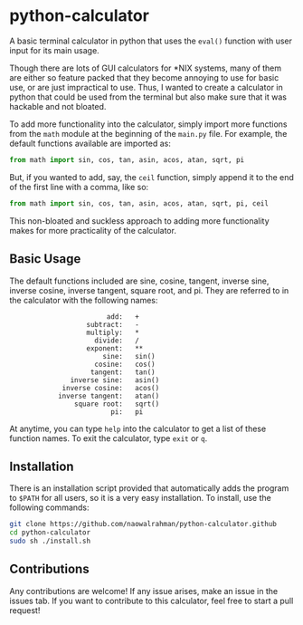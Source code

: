 # python-calculator
A basic terminal calculator in python that uses the `eval()` function with user input for its main usage. 

Though there are lots of GUI calculators for \*NIX systems, many of them are either so feature packed that they become annoying to use for basic use, or are just impractical to use. Thus, I wanted to create a calculator in python that could be used from the terminal but also make sure that it was hackable and not bloated. 

To add more functionality into the calculator, simply import more functions from the `math` module at the beginning of the `main.py` file. For example, the default functions available are imported as: 

```python 
from math import sin, cos, tan, asin, acos, atan, sqrt, pi
```

But, if you wanted to add, say, the `ceil` function, simply append it to the end of the first line with a comma, like so: 

```python
from math import sin, cos, tan, asin, acos, atan, sqrt, pi, ceil
```

This non-bloated and suckless approach to adding more functionality makes for more practicality of the calculator. 

## Basic Usage

The default functions included are sine, cosine, tangent, inverse sine, inverse cosine, inverse tangent, square root, and pi. They are referred to in the calculator with the following names: 

```
                        add:   + 
                   subtract:   - 
                   multiply:   *
                     divide:   /
                   exponent:   **
                       sine:   sin()
                     cosine:   cos()
                    tangent:   tan()
               inverse sine:   asin()
             inverse cosine:   acos()
            inverse tangent:   atan()
                square root:   sqrt() 
                         pi:   pi
```

At anytime, you can type `help` into the calculator to get a list of these function names. To exit the calculator, type `exit` or `q`. 

## Installation

There is an installation script provided that automatically adds the program to `$PATH` for all users, so it is a very easy installation. To install, use the following commands: 
```sh 
git clone https://github.com/naowalrahman/python-calculator.github
cd python-calculator 
sudo sh ./install.sh 
```

## Contributions 
Any contributions are welcome! If any issue arises, make an issue in the issues tab. If you want to contribute to this calculator, feel free to start a pull request! 
